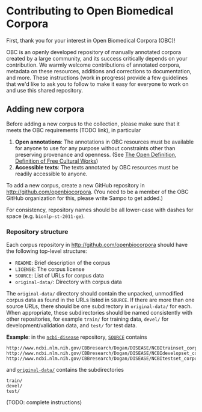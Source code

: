 # Contributing to Open Biomedical Corpora

First, thank you for your interest in Open Biomedical Corpora (OBC)!

OBC is an openly developed repository of manually annotated corpora created by a large community, and its success critically depends on your contribution. We warmly welcome contributions of annotated corpora, metadata on these resources, additions and corrections to documentation, and more. These instructions (work in progress) provide a few guidelines that we'd like to ask you to follow to make it easy for everyone to work on and use this shared repository.

## Adding new corpora

Before adding a new corpus to the collection, please make sure that it meets the OBC requirements (TODO link), in particular

1. **Open annotations**: The annotations in OBC resources must be available for anyone to use for any purpose without constraints other than preserving provenance and openness. (See [The Open Definition](http://opendefinition.org/), [Definition of Free Cultural Works](http://freedomdefined.org/))
2. **Accessible texts**:  The texts annotated by OBC resources must be readily accessible to anyone.

To add a new corpus, create a new GitHub repository in <http://github.com/openbiocorpora>. (You need to be a member of the OBC GitHub organization for this, please write Sampo to get added.)

For consistency, repository names should be all lower-case with dashes for space (e.g. `bionlp-st-2011-ge`).

### Repository structure

Each corpus repository in <http://github.com/openbiocorpora> should have the following top-level structure:

- `README`: Brief description of the corpus
- `LICENSE`: The corpus license
- `SOURCE`: List of URLs for corpus data
- `original-data/`: Directory with corpus data

The `original-data/` directory should contain the unpacked, unmodified corpus data as found in the URLs listed in `SOURCE`. If there are more than one source URLs, there should be one subdirectory in `original-data/` for each. When appropriate, these subdirectories should be named consistently with other repositories, for example `train/` for training data, `devel/` for development/validation data, and `test/` for test data.

**Example**: in the [`ncbi-disease`](http://github.com/openbiocorpora/ncbi-disease) repository, [`SOURCE`](http://github.com/openbiocorpora/ncbi-disease/blob/master/SOURCE) contains

```
http://www.ncbi.nlm.nih.gov/CBBresearch/Dogan/DISEASE/NCBItrainset_corpus.zip
http://www.ncbi.nlm.nih.gov/CBBresearch/Dogan/DISEASE/NCBIdevelopset_corpus.zip
http://www.ncbi.nlm.nih.gov/CBBresearch/Dogan/DISEASE/NCBItestset_corpus.zip
```

and [`original-data/`](http://github.com/openbiocorpora/ncbi-disease/tree/master/original-data) contains the subdirectories

```
train/
devel/
test/
```

(TODO: complete instructions)
